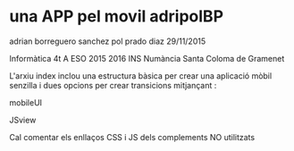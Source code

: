 # una APP pel movil adripolBP
adrian borreguero sanchez
pol prado diaz
29/11/2015


Informàtica 4t A ESO 2015 2016
INS Numància 
Santa Coloma de Gramenet


L'arxiu index inclou una estructura bàsica per crear una 
aplicació mòbil senzilla i dues opcions per crear transicions
mitjançant :

mobileUI

JSview

Cal comentar els enllaços CSS i JS dels complements NO utilitzats
